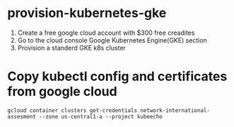 [logo]: https://www.network.ae/en "Logo Title Text 2"

# provision-kubernetes-gke

1) Create a free google cloud account with $300 free creadites
2) Go to the cloud console Google Kubernetes Engine(GKE) section 
3) Provision a standerd GKE k8s cluster

# Copy kubectl config and certificates from google cloud

```
gcloud container clusters get-credentials network-international-assesment --zone us-central1-a --project kubeecho

```
